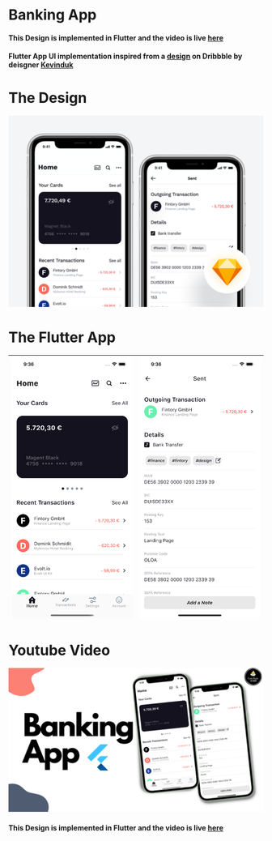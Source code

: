 # Banking App

#### This Design is implemented in Flutter and the video is live [here](https://youtu.be/kx8mHkTY6YA)

#### Flutter App UI implementation inspired from a [design](https://dribbble.com/shots/10514903--Freebie-Finance-Mobile-Application-Exploration) on Dribbble by deisgner [Kevinduk](https://dribbble.com/Kevinduk)

# The Design


![Alt text](/design.png)
# The Flutter App
| ![Alt text](/Screenshot1.png) | ![Alt text](Screenshot2.png) |
| ------------- | ------------- |

# Youtube Video
![Alt text](/Thumbnail.png)
#### This Design is implemented in Flutter and the video is live [here](https://youtu.be/kx8mHkTY6YA)